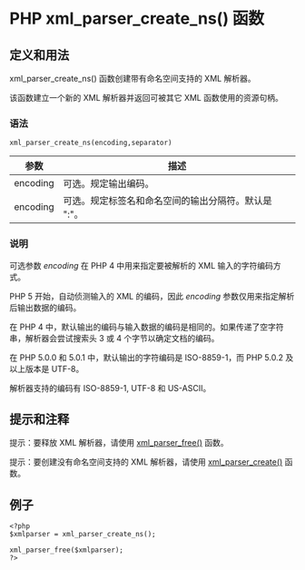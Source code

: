 # PHP xml_parser_create_ns() 函数



## 定义和用法

xml_parser_create_ns() 函数创建带有命名空间支持的 XML 解析器。

该函数建立一个新的 XML 解析器并返回可被其它 XML 函数使用的资源句柄。

### 语法

```
xml_parser_create_ns(encoding,separator)
```

| 参数 | 描述 |
| --- | --- |
| encoding | 可选。规定输出编码。 |
| encoding | 可选。规定标签名和命名空间的输出分隔符。默认是 ":"。 |

### 说明

可选参数 _encoding_ 在 PHP 4 中用来指定要被解析的 XML 输入的字符编码方式。

PHP 5 开始，自动侦测输入的 XML 的编码，因此 _encoding_ 参数仅用来指定解析后输出数据的编码。

在 PHP 4 中，默认输出的编码与输入数据的编码是相同的。如果传递了空字符串，解析器会尝试搜索头 3 或 4 个字节以确定文档的编码。

在 PHP 5.0.0 和 5.0.1 中，默认输出的字符编码是 ISO-8859-1，而 PHP 5.0.2 及以上版本是 UTF-8。

解析器支持的编码有 ISO-8859-1, UTF-8 和 US-ASCII。

## 提示和注释

提示：要释放 XML 解析器，请使用 [xml_parser_free()](/php/func_xml_parser_free.asp "PHP xml_parser_free() 函数") 函数。

提示：要创建没有命名空间支持的 XML 解析器，请使用 [xml_parser_create()](/php/func_xml_parser_create.asp "PHP xml_parser_create() 函数") 函数。

## 例子

```
<?php
$xmlparser = xml_parser_create_ns();

xml_parser_free($xmlparser);
?>
```




